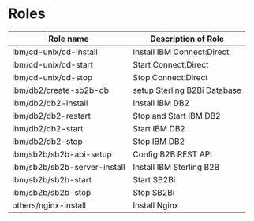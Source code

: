 # Roles

| Role name                       |            Description of Role                                          |
|---------------------------------|-------------------------------------------------------------------------|
| ibm/cd-unix/cd-install          | Install IBM Connect:Direct |
| ibm/cd-unix/cd-start            | Start Connect:Direct |
| ibm/cd-unix/cd-stop             | Stop Connect:Direct |
| ibm/db2/create-sb2b-db          | setup Sterling B2Bi Database |
| ibm/db2/db2-install             | Install IBM DB2 |
| ibm/db2/db2-restart             | Stop and Start IBM DB2 |
| ibm/db2/db2-start               | Start IBM DB2 |
| ibm/db2/db2-stop                | Stop IBM DB2 |
| ibm/sb2b/sb2b-api-setup         | Config B2B REST API |
| ibm/sb2b/sb2b-server-install    | Install IBM Sterling B2B |
| ibm/sb2b/sb2b-start             | Start SB2Bi |
| ibm/sb2b/sb2b-stop              | Stop SB2Bi |
| others/nginx-install            | Install Nginx |

